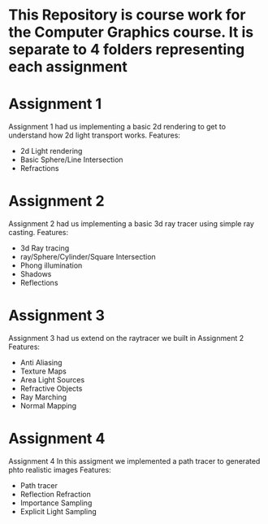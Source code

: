 # This Repository is course work for the Computer Graphics course. It is separate to 4 folders representing each assignment


# Assignment 1
Assignment 1 had us implementing a basic 2d rendering to get to understand how 2d light transport works.
Features:
- 2d Light rendering 
- Basic Sphere/Line Intersection
- Refractions

# Assignment 2
Assignment 2 had us implementing a basic 3d ray tracer using simple ray casting.
Features:
- 3d Ray tracing
- ray/Sphere/Cylinder/Square Intersection
- Phong illumination
- Shadows
- Reflections

# Assignment 3
Assignment 3 had us extend on the raytracer we built in Assignment 2
Features:
- Anti Aliasing
- Texture Maps
- Area Light Sources
- Refractive Objects
- Ray Marching
- Normal Mapping

# Assignment 4
Assignment 4 In this assigment we implemented a path tracer to generated phto realistic images
Features:
- Path tracer
- Reflection Refraction
- Importance Sampling
- Explicit Light Sampling
